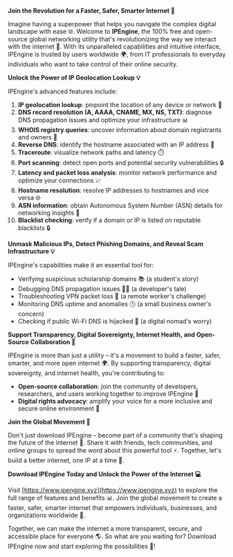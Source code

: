 **Join the Revolution for a Faster, Safer, Smarter Internet 🚀**

Imagine having a superpower that helps you navigate the complex digital landscape with ease 🌐. Welcome to **IPEngine**, the 100% free and open-source global networking utility that's revolutionizing the way we interact with the internet 🔑. With its unparalleled capabilities and intuitive interface, IPEngine is trusted by users worldwide 🌍, from IT professionals to everyday individuals who want to take control of their online security.

**Unlock the Power of IP Geolocation Lookup 💡**

IPEngine's advanced features include:

1. **IP geolocation lookup**: pinpoint the location of any device or network 📍
2. **DNS record resolution (A, AAAA, CNAME, MX, NS, TXT)**: diagnose DNS propagation issues and optimize your infrastructure 📊
3. **WHOIS registry queries**: uncover information about domain registrants and owners 🔎
4. **Reverse DNS**: identify the hostname associated with an IP address 🔄
5. **Traceroute**: visualize network paths and latency ⏱️
6. **Port scanning**: detect open ports and potential security vulnerabilities 🔒
7. **Latency and packet loss analysis**: monitor network performance and optimize your connections 📈
8. **Hostname resolution**: resolve IP addresses to hostnames and vice versa 🌐
9. **ASN information**: obtain Autonomous System Number (ASN) details for networking insights 🤖
10. **Blacklist checking**: verify if a domain or IP is listed on reputable blacklists 🔒

**Unmask Malicious IPs, Detect Phishing Domains, and Reveal Scam Infrastructure 💡**

IPEngine's capabilities make it an essential tool for:

* Verifying suspicious scholarship domains 📚 (a student's story)
* Debugging DNS propagation issues 👩‍💻 (a developer's tale)
* Troubleshooting VPN packet loss 🌟 (a remote worker's challenge)
* Monitoring DNS uptime and anomalies 🕒 (a small business owner's concern)
* Checking if public Wi-Fi DNS is hijacked 🚫 (a digital nomad's worry)

**Support Transparency, Digital Sovereignty, Internet Health, and Open-Source Collaboration 💖**

IPEngine is more than just a utility – it's a movement to build a faster, safer, smarter, and more open internet 🌍. By supporting transparency, digital sovereignty, and internet health, you're contributing to:

* **Open-source collaboration**: join the community of developers, researchers, and users working together to improve IPEngine 🤝
* **Digital rights advocacy**: amplify your voice for a more inclusive and secure online environment 💬

**Join the Global Movement 🔗**

Don't just download IPEngine – become part of a community that's shaping the future of the internet 🌟. Share it with friends, tech communities, and online groups to spread the word about this powerful tool ⚡️. Together, let's build a better internet, one IP at a time 🔑.

**Download IPEngine Today and Unlock the Power of the Internet 💻**

Visit [https://www.ipengine.xyz](https://www.ipengine.xyz) to explore the full range of features and benefits 📊. Join the global movement to create a faster, safer, smarter internet that empowers individuals, businesses, and organizations worldwide 🔗.

Together, we can make the internet a more transparent, secure, and accessible place for everyone 🌎. So what are you waiting for? Download IPEngine now and start exploring the possibilities 🚀!